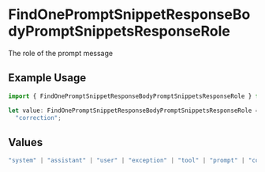 # FindOnePromptSnippetResponseBodyPromptSnippetsResponseRole

The role of the prompt message

## Example Usage

```typescript
import { FindOnePromptSnippetResponseBodyPromptSnippetsResponseRole } from "orq-poc-typescript-multi-env-version/models/operations";

let value: FindOnePromptSnippetResponseBodyPromptSnippetsResponseRole =
  "correction";
```

## Values

```typescript
"system" | "assistant" | "user" | "exception" | "tool" | "prompt" | "correction" | "expected_output"
```